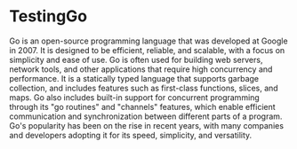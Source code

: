 # TestingGo

Go is an open-source programming language that was developed at Google in 2007. It is designed to be efficient, reliable, and scalable, with a focus on simplicity and ease of use. Go is often used for building web servers, network tools, and other applications that require high concurrency and performance. It is a statically typed language that supports garbage collection, and includes features such as first-class functions, slices, and maps. Go also includes built-in support for concurrent programming through its "go routines" and "channels" features, which enable efficient communication and synchronization between different parts of a program. Go's popularity has been on the rise in recent years, with many companies and developers adopting it for its speed, simplicity, and versatility.
